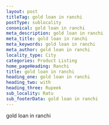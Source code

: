 ```yaml
---
layout: post
titleTag: gold loan in ranchi
postType: sublocality
cononical: gold loan in ranchi
meta_description: gold loan in ranchi
meta_title: gold loan in ranchi
meta_keywords: gold loan in ranchi
meta_author: gold loan in ranchi
locality_type: City
categories: Product Listing
home_pageHeading: Ranchi
title: gold loan in ranchi
heading_one: gold loan in ranchi
heading_two: with
heading_three: Rupeek
sub_locality: Ratu
sub_footerData: gold loan in ranchi
---
```

gold loan in ranchi